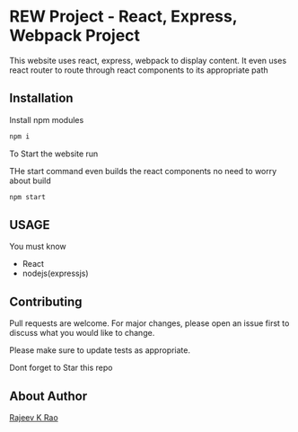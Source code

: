 # REW Project - React, Express, Webpack Project
	
This website uses react, express, webpack to display content. It even uses react router to route through react components to its appropriate path

## Installation

Install npm modules 
```bash
npm i
```

To Start the website run

THe start command even builds the react components no need to worry about build

```bash
npm start 
```

## USAGE

You must know
* React
* nodejs(expressjs)

## Contributing
Pull requests are welcome. For major changes, please open an issue first to discuss what you would like to change.

Please make sure to update tests as appropriate.

Dont forget to Star this repo

## About Author

[Rajeev K Rao](https://about.me/rajeevkrao)